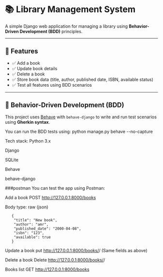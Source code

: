 # 📚 Library Management System

A simple Django web application for managing a library using **Behavior-Driven Development (BDD)** principles.

---

## 🚀 Features

- ✅ Add a book  
- ✅ Update book details  
- ✅ Delete a book  
- ✅ Store book data (title, author, published date, ISBN, available status)  
- ✅ Test all features using BDD scenarios

---

## 🧪 Behavior-Driven Development (BDD)

This project uses [Behave](https://github.com/behave/behave) with `behave-django` to write and run test scenarios using **Gherkin syntax**.

You can run the BDD tests using:
python manage.py behave --no-capture



Tech stack:
Python 3.x

Django

SQLite

Behave

behave-django

###postman
You can test the app using Postman:

Add a book
POST http://127.0.0.1:8000/books

Body type: raw (json)

       { 
        "title": "New book",
        "author": "amr",
        "published_date": "2000-04-08",
        "isbn": "123",
        "available": true
       }

Update a book
put http://127.0.0.1:8000/books/<id>/
(Same fields as above)

Delete a book
Delete http://127.0.0.1:8000/books/<id>/

Books list
GET http://127.0.0.1:8000/books



